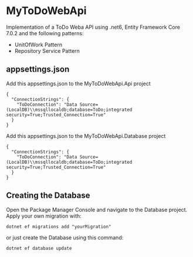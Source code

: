 # MyToDoWebApi

Implementation of a ToDo Weba API using .net6, Entity Framework Core 7.0.2 and the following patterns:
- UnitOfWork Pattern
- Repository Service Pattern
## appsettings.json

Add this appsettings.json to the MyToDoWebApi.Api project

```
{
  "ConnectionStrings": {
    "ToDoConnection": "Data Source=(LocalDB)\\mssqllocaldb;database=ToDo;integrated security=True;Trusted_Connection=True"
  }
}
```
Add this appsettings.json to the MyToDoWebApi.Database project

```
{
  "ConnectionStrings": {
    "ToDoConnection": "Data Source=(LocalDB)\\mssqllocaldb;database=ToDo;integrated security=True;Trusted_Connection=True"
  }
}
```

## Creating the Database
Open the Package Manager Console and navigate to the Database project. Apply your own migration with:

```
dotnet ef migrations add "yourMigration"
```
or just create the Database using this command:
```
dotnet ef database update
```
